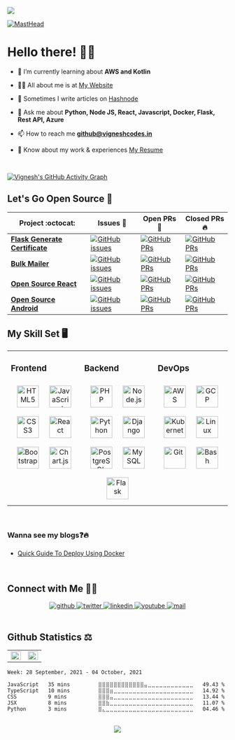 ![](https://hit.yhype.me/github/profile?user_id=77713888)

[![MastHead](https://cdn.discordapp.com/attachments/702454057003909141/839142090037526568/Screenshot_2021-05-04_194007.png)](https://vigneshcodes.in)
 
# Hello there! 👋🏻

- 🌱 I’m currently learning about **AWS and Kotlin**

- 👨‍💻 All about me is at [My Website](https://vigneshcodes.in)

- 📝 Sometimes I write articles on [Hashnode](https://blog.vigneshcodes.in/)

- 💬 Ask me about **Python, Node JS, React, Javascript, Docker, Flask, Rest API, Azure**

- 📫 How to reach me **github@vigneshcodes.in**

- 📄 Know about my work & experiences [My Resume](https://go.vigneshcodes.in/resume)


<br/>

[![Vignesh's GitHub Activity Graph](https://activity-graph.herokuapp.com/graph?username=vigneshshettyin&theme=rogue)](https://github.com/vigneshshettyin)
<br>

## Let's Go Open Source 📖

|      Project :octocat:   |     Issues :bug:   | Open PRs :bell:  | Closed PRs :fire:  |
|-------------|-------------------|---|---|
| [**Flask Generate Certificate**](https://github.com/vigneshshettyin/Flask-Generate-Certificate) | [![GitHub issues](https://img.shields.io/github/issues/vigneshshettyin/Flask-Generate-Certificate?color=green&logo=github&style=flat)](https://github.com/vigneshshettyin/Flask-Generate-Certificate/issues) | [![GitHub PRs](https://img.shields.io/github/issues-pr/vigneshshettyin/Flask-Generate-Certificate?style=flat&logo=github)](https://github.com/vigneshshettyin/Flask-Generate-Certificate/pulls)  | [![GitHub PRs](https://img.shields.io/github/issues-pr-closed/vigneshshettyin/Flask-Generate-Certificate?style=flat&color=critical&logo=github)](https://github.com/vigneshshettyin/Flask-Generate-Certificate/pulls?q=is%3Apr+is%3Aclosed)  |
| [**Bulk Mailer**](https://github.com/vigneshshettyin/Bulk-Mailer/) | [![GitHub issues](https://img.shields.io/github/issues/vigneshshettyin/Bulk-Mailer?color=green&logo=github&style=flat)](https://github.com/vigneshshettyin/Bulk-Mailer/issues) | [![GitHub PRs](https://img.shields.io/github/issues-pr/vigneshshettyin/Bulk-Mailer?style=flat&logo=github)](https://github.com/vigneshshettyin/Bulk-Mailer/pulls)  | [![GitHub PRs](https://img.shields.io/github/issues-pr-closed/vigneshshettyin/Bulk-Mailer?style=flat&color=critical&logo=github)](https://github.com/vigneshshettyin/Bulk-Mailer/pulls?q=is%3Apr+is%3Aclosed)   |
| [**Open Source React**](https://github.com/vigneshshettyin/Open-Source-React/) | [![GitHub issues](https://img.shields.io/github/issues/vigneshshettyin/Open-Source-React?color=green&logo=github&style=flat)](https://github.com/vigneshshettyin/Open-Source-React/issues) | [![GitHub PRs](https://img.shields.io/github/issues-pr/vigneshshettyin/Open-Source-React?style=flat&logo=github)](https://github.com/vigneshshettyin/Open-Source-React/pulls)  | [![GitHub PRs](https://img.shields.io/github/issues-pr-closed/vigneshshettyin/Open-Source-React?style=flat&color=critical&logo=github)](https://github.com/vigneshshettyin/Open-Source-React/pulls?q=is%3Apr+is%3Aclosed)   |
| [**Open Source Android**](https://github.com/vigneshshettyin/Android) | [![GitHub issues](https://img.shields.io/github/issues/vigneshshettyin/Android?color=green&logo=github&style=flat)](https://github.com/vigneshshettyin/Android/issues) | [![GitHub PRs](https://img.shields.io/github/issues-pr/vigneshshettyin/Android?style=flat&logo=github)](https://github.com/vigneshshettyin/Android/pulls)  | [![GitHub PRs](https://img.shields.io/github/issues-pr-closed/vigneshshettyin/Android?style=flat&color=critical&logo=github)](https://github.com/vigneshshettyin/Android/pulls?q=is%3Apr+is%3Aclosed)   |

## My Skill Set 🖥️
<table><tr><td valign="top" width="33%">



### Frontend  
<div align="center">  
<img style="margin: 10px" src="https://profilinator.rishav.dev/skills-assets/html5-original-wordmark.svg" alt="HTML5" height="50" />  
<img style="margin: 10px" src="https://profilinator.rishav.dev/skills-assets/javascript-original.svg" alt="JavaScript" height="50" />  
<img style="margin: 10px" src="https://profilinator.rishav.dev/skills-assets/css3-original-wordmark.svg" alt="CSS3" height="50" />  
<img style="margin: 10px" src="https://profilinator.rishav.dev/skills-assets/react-original-wordmark.svg" alt="React" height="50" />  
<img style="margin: 10px" src="https://profilinator.rishav.dev/skills-assets/bootstrap-plain.svg" alt="Bootstrap" height="50" />  
<img style="margin: 10px" src="https://profilinator.rishav.dev/skills-assets/logo-title.svg" alt="Chart.js" height="50" />  
</div>

</td><td valign="top" width="33%">



### Backend  
<div align="center">  
<img style="margin: 10px" src="https://profilinator.rishav.dev/skills-assets/php-original.svg" alt="PHP" height="50" />  
<img style="margin: 10px" src="https://profilinator.rishav.dev/skills-assets/nodejs-original-wordmark.svg" alt="Node.js" height="50" />  
<img style="margin: 10px" src="https://profilinator.rishav.dev/skills-assets/python-original.svg" alt="Python" height="50" />  
<img style="margin: 10px" src="https://profilinator.rishav.dev/skills-assets/django-original.svg" alt="Django" height="50" />  
<img style="margin: 10px" src="https://profilinator.rishav.dev/skills-assets/postgresql-original-wordmark.svg" alt="PostgreSQL" height="50" />  
<img style="margin: 10px" src="https://profilinator.rishav.dev/skills-assets/mysql-original-wordmark.svg" alt="MySQL" height="50" />  
<img style="margin: 10px" src="https://profilinator.rishav.dev/skills-assets/flask.png" alt="Flask" height="50" />  
</div>

</td><td valign="top" width="33%">



### DevOps  
<div align="center">  
<img style="margin: 10px" src="https://profilinator.rishav.dev/skills-assets/amazonwebservices-original-wordmark.svg" alt="AWS" height="50" />  
<img style="margin: 10px" src="https://profilinator.rishav.dev/skills-assets/google_cloud-icon.svg" alt="GCP" height="50" />  
<img style="margin: 10px" src="https://profilinator.rishav.dev/skills-assets/kubernetes-icon.svg" alt="Kubernetes" height="50" />  
<img style="margin: 10px" src="https://profilinator.rishav.dev/skills-assets/linux-original.svg" alt="Linux" height="50" />  
<img style="margin: 10px" src="https://profilinator.rishav.dev/skills-assets/git-scm-icon.svg" alt="Git" height="50" />  
<img style="margin: 10px" src="https://profilinator.rishav.dev/skills-assets/gnu_bash-icon.svg" alt="Bash" height="50" />  
</div>

</td></tr></table>

<br/>

### Wanna see my blogs:question::fire:

- [Quick Guide To Deploy Using Docker](https://blog.vigneshcodes.in/quick-guide-to-deploy-using-docker)

<br/>  

## Connect with Me 🤝🏻
<div align="center">
<a href="https://github.com/vigneshshettyin" target="_blank">
<img src=https://img.shields.io/badge/github-%2324292e.svg?&style=for-the-badge&logo=github&logoColor=white alt=github style="margin-bottom: 5px;" />
</a>
<a href="https://twitter.com/vigneshshettyin" target="_blank">
<img src=https://img.shields.io/badge/twitter-%2300acee.svg?&style=for-the-badge&logo=twitter&logoColor=white alt=twitter style="margin-bottom: 5px;" />
</a>
<a href="https://linkedin.com/in/vigneshshettyin" target="_blank">
<img src=https://img.shields.io/badge/linkedin-%231E77B5.svg?&style=for-the-badge&logo=linkedin&logoColor=white alt=linkedin style="margin-bottom: 5px;" />
</a>
<a href="https://www.youtube.com/channel/UCsu4KjG49zxDPDNIDvrXBBQ" target="_blank">
<img src=https://img.shields.io/badge/youtube-%23EE4831.svg?&style=for-the-badge&logo=youtube&logoColor=white alt=youtube style="margin-bottom: 5px;" />
</a>
<a href="mailto:contact@vigneshcodes.in" target="_blank">
<img src=https://img.shields.io/badge/Gmail-D14836?style=for-the-badge&logo=gmail&logoColor=white alt=mail style="margin-bottom: 5px;" />
</a>  
</div>  
  

<br/>  

## Github Statistics ⚖️

<table><tr><td valign="top" width="50%">

<img src="https://github-readme-stats.vercel.app/api?username=vigneshshettyin&show_icons=true&count_private=true&hide_border=true" align="left" style="width: 100%" />

</td><td valign="top" width="50%">

<img src="https://github-readme-stats.vercel.app/api/top-langs/?username=vigneshshettyin&hide_border=true&layout=compact" align="left" style="width: 100%" />

</td></tr></table>

<!--START_SECTION:waka-->
```text
Week: 28 September, 2021 - 04 October, 2021

JavaScript   35 mins         ⣿⣿⣿⣿⣿⣿⣿⣿⣿⣿⣿⣿⣤⣀⣀⣀⣀⣀⣀⣀⣀⣀⣀⣀⣀   49.43 % 
TypeScript   10 mins         ⣿⣿⣿⣶⣀⣀⣀⣀⣀⣀⣀⣀⣀⣀⣀⣀⣀⣀⣀⣀⣀⣀⣀⣀⣀   14.92 % 
CSS          9 mins          ⣿⣿⣿⣤⣀⣀⣀⣀⣀⣀⣀⣀⣀⣀⣀⣀⣀⣀⣀⣀⣀⣀⣀⣀⣀   13.44 % 
JSX          8 mins          ⣿⣿⣷⣀⣀⣀⣀⣀⣀⣀⣀⣀⣀⣀⣀⣀⣀⣀⣀⣀⣀⣀⣀⣀⣀   11.07 % 
Python       3 mins          ⣿⣄⣀⣀⣀⣀⣀⣀⣀⣀⣀⣀⣀⣀⣀⣀⣀⣀⣀⣀⣀⣀⣀⣀⣀   04.46 % 
```
<!--END_SECTION:waka-->



<br/>
<div align="center">
<img src="https://komarev.com/ghpvc/?username=vigneshshettyin&label=PROFILE+VIEWS&color=brightgreen&style=flat-square" align="center" />
</div>


<br/>
